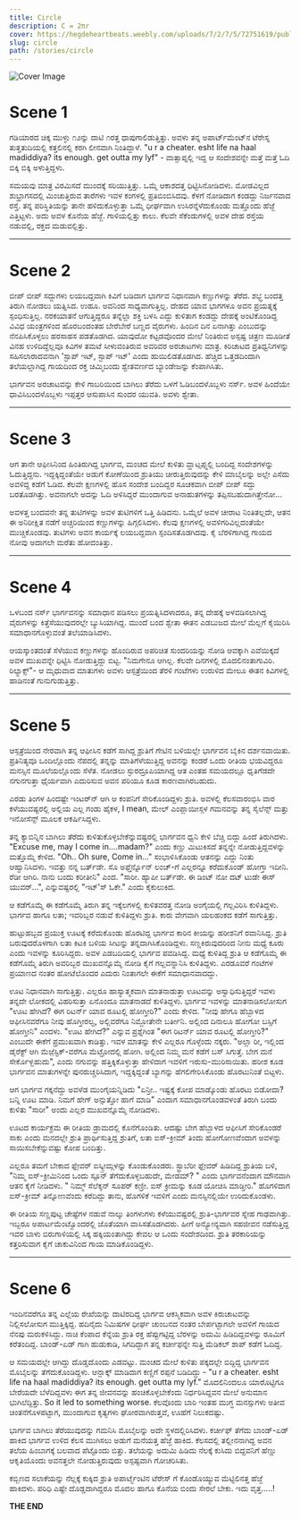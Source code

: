 ```yaml
---
title: Circle
description: ​C = 2πr
cover: https://hegdeheartbeats.weebly.com/uploads/7/2/7/5/72751619/published/circle.jpg?1490989735
slug: circle
path: /stories/circle
---
```


![Cover Image](https://hegdeheartbeats.weebly.com/uploads/7/2/7/5/72751619/published/circle.jpg?1490989735)

# Scene 1

ಗಡಿಯಾರದ ಚಿಕ್ಕ ಮುಳ್ಳು ೧೨ನ್ನು ದಾಟಿ ೧ರತ್ತ ಧಾಪುಗಾಲಿಡುತ್ತಿತ್ತು. ಅವಳು ತನ್ನ ಅಪಾರ್ಟ್‌ಮೆಂಟ್‌ನ ಟೆರೇಸ್ನ ತುತ್ತತುದಿಯಲ್ಲಿ ಕತ್ತಲಿನಲ್ಲಿ ಕರಗಿ ಲೀನವಾಗಿ ನಿಂತಿದ್ದಾಳೆ. "u r a cheater. esht life na haal madiddiya? its enough. get outta my lyf" - ವಾತ್ಸಾಪ್ನಲ್ಲಿ ಇದ್ದ ಆ ಸಂದೇಶವನ್ನೇ ಮತ್ತೆ ಮತ್ತೆ ಓದಿ ಬಿಕ್ಕಿ ಬಿಕ್ಕಿ ಅಳುತ್ತಿದ್ದಳು.

ಸಮಯವು ಮಾತ್ರ ವಿರಮಿಸದೆ ಮುಂದಕ್ಕೆ ಸರಿಯುತ್ತಿತ್ತು. ಒಮ್ಮೆ ಆಕಾಶದತ್ತ ಧಿಟ್ಟಿಸಿನೋಡಿದಳು. ಮೋಡವಿಲ್ಲದ ಶುಭ್ರಾಗಸದಲ್ಲಿ ಮಿಂಚುತ್ತಿರುವ ತಾರೆಗಳು ಇವಳ ಕಂಗಳಲ್ಲಿ ಪ್ರತಿಬಿಂಬಿಸಿದವು. ಕೆಳಗೆ ನೋಡಿದಾಗ ಕಂಡದ್ದು ನಿರ್ಜನವಾದ ರಸ್ತೆ. ತನ್ನ ಪರಿಸ್ಥಿತಿಯನ್ನು ತಾನೇ ಹಳಿದುಕೊಳ್ಳುತ್ತಾ ಒಮ್ಮೆ ಧೀರ್ಘವಾಗಿ ಉಸಿರನ್ನೆಳೆದುಕೊಂಡು ಮತ್ತೊಂದು ಹೆಜ್ಜೆ ಎತ್ತಿಟ್ಟಳು. ಅದು ಅವಳ ಕೊನೆಯ ಹೆಜ್ಜೆ. ಗಾಳಿಯಲ್ಲಿತ್ತು ಕಾಲು. ಕೆಲವೇ ಸೆಕೆಂಡುಗಳಲ್ಲಿ ಅವಳ ದೇಹ ರಸ್ತೆಯ ನಡುವಲ್ಲಿ, ರಕ್ತದ ಮಡುವಲ್ಲಿತ್ತು.

---

# Scene 2

ಬೀಪ್ ಬೀಪ್ ಸದ್ದುಗಳು ಲಯಬದ್ದವಾಗಿ ಕಿವಿಗೆ ಬಡಿದಾಗ ಭಾರ್ಗವ ನಿಧಾನವಾಗಿ ಕಣ್ಣುಗಳನ್ನು ತೆರೆದ. ಶಭ್ಧ ಬಂದತ್ತ ತಿರುಗಿ ನೋಡಲು ಯತ್ನಿಸಿದ. ಉಹೂ. ಅವನಿಂದ ಸಾಧ್ಯವಾಗುತ್ತಿಲ್ಲ. ದೇಹದ ಯಾವ ಭಾಗಗಳೂ ಅವನ ಪ್ರಯತ್ನಕ್ಕೆ ಸ್ಪಂಧಿಸುತ್ತಿಲ್ಲ. ನರಕಯಾತನೆ ಆಗುತ್ತಿದ್ದರೂ ತನ್ನೆಲ್ಲಾ ಶಕ್ತಿ ಬಳಸಿ ಎದ್ದು ಕುಳಿತಾಗ ಕಂಡದ್ದು ದೇಹಕ್ಕೆ ಅಂಟಿಕೊಂಡಿದ್ದ ವಿವಿಧ ಯಂತ್ರಗಳಿಂದ ಹೊರಬಂದಂತಹ ಬೇರೆಬೇರೆ ಬಣ್ಣದ ವೈರುಗಳು. ಹಿಂದಿನ ದಿನ ಏನಾಗಿತ್ತು ಎಂಬುದನ್ನು ನೆನಪಿಸಿಕೊಳ್ಳಲು ಹರಸಾಹಸ ಪಡತೊಡಗಿದ. ಯಾವುದೋ ಕಟ್ಟಡವೊಂದರ ಮೇಲೆ ನಿಂತಿರುವ ಅಸ್ಪಷ್ಟ ಚಿತ್ರಣ ಮೂಡೀತೆ ವಿನಹ ಉಳಿದಿದ್ದೆಲ್ಲವೂ ಕಿವಿಗಳ ತಮಟೆ ಸೀಳುವಂತಿರುವ ಅವರಿವರ ಅರಚಾಟಗಳು ಮಾತ್ರ. ಕಿರಿಚಾಟದ ಪ್ರತಿಧ್ವನಿಗಳನ್ನು ಸಹಿಸಲಾರಾದವನಾಗಿ 'ಸ್ಟಾಪ್ ಇಟ್, ಸ್ಟಾಪ್ ಇಟ್' ಎಂದು ಹುಯಿಲಿಡತೊಡಗಿದ. ಹೆಚ್ಚಿದ ಒತ್ತಡದಿಂದಾಗಿ ತಲೆಯಲ್ಲಾಗಿದ್ದ ಗಾಯದಿಂದ ರಕ್ತ ಚಿಮ್ಮಿಬಂದು ಶ್ವೇತವರ್ಣದ ಬ್ಯಾಂಡೇಜನ್ನು ಕೆಂಪಾಗಿಸಿತು.

ಭಾರ್ಗವನ ಅರಚಾಟವನ್ನು ಕೇಳಿ ಗಾಬರಿಯಿಂದ ಬಾಗಿಲು ತೆರೆದು ಒಳಗೆ ಓಡಿಬಂದಳೊಬ್ಬಳು ನರ್ಸ್. ಅವಳ ಹಿಂದೆಯೇ ಧಾವಿಸಿಬಂದಳೊಬ್ಬಳು ಇಪ್ಪತ್ತರ ಆಸುಪಾಸಿನ ಸುಂದರ ಯುವತಿ. ಅವಳು ಶ್ವೇತಾ.

---

# Scene 3

ಆಗ ತಾನೇ ಆಫೀಸಿನಿಂದ ಹಿಂತಿರುಗಿದ್ದ ಭಾರ್ಗವ, ಮಂಚದ ಮೇಲೆ ಕುಳಿತು ವ್ಹಾಟ್ಸಪ್ಪ್ನಲ್ಲಿ ಬಂದಿದ್ದ ಸಂದೇಶಗಳನ್ನು ಓದುತ್ತಿದ್ದನು. ಇದ್ದಕ್ಕಿದ್ದಂತೆಯೇ ಅಡುಗೆ ಕೋಣೆಯಿಂದ ಶ್ರುತಿಯು ಚೀರುತ್ತಿರುವುದನ್ನು ಕೇಳಿ ಮಾಬೈಲನ್ನು ಅಲ್ಲೇ ಎಸೆದು ಅವಳಿದ್ದ ಕಡೆಗೆ ಓಡಿದ. ಕೆಲವೇ ಕ್ಷಣಗಳಲ್ಲಿ ಹೊಸ ಸಂದೇಶ ಬಂದಿದ್ದರ ಸೂಚಕವಾಗಿ ಬೀಪ್ ಬೀಪ್ ಸದ್ದು ಬರತೊಡಗಿತ್ತು. ಅವನಾಗಲೇ ಅದನ್ನು ಓದಿ ಅಳಿಸಿದ್ದರೆ ಮುಂದಾಗುವ ಅನಾಹುತಗಳನ್ನು ತಪ್ಪಿಸಬಹುದಾಗಿತ್ತೇನೋ...

ಅವಳತ್ತ ಬಂದವನೇ ತನ್ನ ತುಟಿಗಳನ್ನು ಅವಳ ತುಟಿಗಳಿಗೆ ಒತ್ತಿ ಹಿಡಿದನು. ಒಮ್ಮೆಲೆ ಅವಳ ಚೀರಾಟ ನಿಂತಿತಲ್ಲದೇ, ಆತನ ಈ ಅನಿರೀಕ್ಷಿತ ನಡೆಗೆ ಅಚ್ಚರಿಯಿಂದ ಕಣ್ಣುಗಳನ್ನು ಹಿಗ್ಗಲಿಸಿದಳು. ಕೆಲವು ಕ್ಷಣಗಳಲ್ಲಿ ಅವಳಿಗರಿವಿಲ್ಲದಂತೆಯೇ ಮುಚ್ಚಿಕೊಂಡವು. ತುಟಿಗಳು ಅವನ ಕಾರ್ಯಕ್ಕೆ ಲಯಬದ್ದವಾಗಿ ಸ್ಪಂದಿಸತೊಡಗಿದವು. ಕೈ ಬೆರಳಿಗಾಗಿದ್ದ ಗಾಯದ ನೋವು ಅದಾಗಲೇ ಮರೆತು ಹೋದಂತಿತ್ತು.

---

# Scene 4

ಒಳಬಂದ ನರ್ಸ್ ಭಾರ್ಗವನನ್ನು ಸಮಾಧಾನ ಪಡಿಸಲು ಪ್ರಯತ್ನಿಸಿದಳಾದರೂ, ತನ್ನ ದೇಹಕ್ಕೆ ಅಳವಡಿಸಲಾಗಿದ್ದ ವೈರುಗಳನ್ನು ಕಿತ್ತೆಸೆಯುವುದರಲ್ಲೇ ಬ್ಯುಸಿಯಾಗಿದ್ದ. ಮುಂದೆ ಬಂದ ಶ್ವೇತಾ ಈತನ ಎಡಬುಜದ ಮೇಲೆ ಮೆಲ್ಲಗೆ ಕೈಯಿರಿಸಿ ಸಮಾಧಾನಗೊಳ್ಳುವಂತೆ ತಲೆಯಾಡಿಸಿದಳು.

ಆಯಸ್ಕಾಂತದಂತೆ ಸೆಳೆಯುವ ಕಣ್ಣುಗಳನ್ನು ಹೊಂದಿರುವ ಅಪರಿಚಿತ ಸುಂದರಿಯನ್ನು ನೋಡಿ ಆವಕ್ಕಾಗಿ ಎವೆಯಿಕ್ಕದೆ ಅವಳ ಮುಖವನ್ನೇ ಧಿಟ್ಟಿಸಿ ನೋಡುತ್ತಿದ್ದು ಬಿಟ್ಟ. "ನಿಮಗೇನೂ ಆಗಿಲ್ಲ. ಕೆಲವೇ ದಿನಗಳಲ್ಲಿ ಮೊದಲಿನಂತಾಗುವಿರಿ. ರಿಲ್ಯಾಕ್ಸ್"- ಆ ಮೃಧುವಾದ ಮಾತುಗಳು ಅವಳು ಆಸ್ಪತ್ರೆಯಿಂದ ತೆರಳಿ ಗಂಟೆಗಳು ಉರುಳಿದ ಮೇಲೂ ಈತನ ಕಿವಿಗಳಲ್ಲಿ ಹಾಡಿನಂತೆ ಗುನುಗುಡುತ್ತಿತ್ತು.

---

# Scene 5
ಆಸ್ಪತ್ರೆಯಿಂದ ನೇರವಾಗಿ ತನ್ನ ಆಫೀಸಿನ ಕಡೆಗೆ ಸಾಗಿದ್ದ ಶ್ರುತಿಗೆ ಗೇಟಿನ ಬಳಿಯಲ್ಲೇ ಭಾರ್ಗವನ ಬೈಕಿನ ದರ್ಶನವಾಯಿತು. ಪ್ರತಿನಿತ್ಯವೂ ಒಂದಿಲ್ಲೊಂದು ನೆಪದಲ್ಲಿ ತನ್ನನ್ನು ಮಾತಿಗೆಳೆಯುತ್ತಿದ್ದ ಅವನನ್ನು ಕಂಡರೆ ಒಂದು ರೀತಿಯ ಭಯವಿದ್ದರೂ ಮನಸ್ಸಿನ ಮೂಲೆಯಲ್ಲೊಂದು ಸೆಳೆತ. ನೋಡಲು ಸ್ಫುರದ್ರೂಪಿಯಾಗಿದ್ದ ಆತ ಎಂತಹ ಸಮಯದಲ್ಲೂ ಧೃತಿಗೆಡದೇ ನಗುನಗುತ್ತಾ ಧೈರ್ಯವಾಗಿ ಎದುರಿಸುವ ಅವನ ಪರಿಯೂ ಕೂಡ ಕಾರಣವಾಗಿರಬಹುದು.

ಎರಡು ತಿಂಗಳ ಹಿಂದಷ್ಟೇ ಇಂಟರ್‌ನ್ ಆಗಿ ಆ ಕಂಪನಿಗೆ ಸೇರಿಕೊಂಡಿದ್ದಳು ಶ್ರುತಿ. ಅವಳಲ್ಲಿ ಕೆಲಸವಾರಂಭಿಸಿ ವಾರ ಕಳೆಯುವಷ್ಟರಲ್ಲಿ ಅಲ್ಲಿಯ ಎಲ್ಲ ಗಂಡು ಹೈಕಳ, I mean, ಮೇಲ್ ಎಂಪ್ಲಾಯೀಸ್ಗಳ ಗಮನವನ್ನು ತನ್ನ ಸೈಲೆನ್ಸ್ ಮತ್ತು ಇನೋಸೆನ್ಸ್ ಮೂಲಕ ಆಕರ್ಷಿಸಿದ್ದಳು.

ತನ್ನ ಕ್ಯಾಬಿನ್ನಿನ ಬಾಗಿಲು ತೆರೆದು ಕುಳಿತುಕೊಳ್ಳಬೇಕೆನ್ನುವಷ್ಟರಲ್ಲಿ ಭಾರ್ಗವನ ಧ್ವನಿ ಕೇಳಿ ಬೆಚ್ಚಿ ಬಿದ್ದು ಹಿಂದೆ ತಿರುಗಿದಳು. "Excuse me, may I come in....madam?" ಎಂದು ಕಣ್ಣು ಮಿಟುಕಿಸದೆ ತನ್ನನ್ನೇ ನೋಡುತ್ತಿದ್ದವಳನ್ನು ಮತ್ತೊಮ್ಮೆ ಕೇಳಿದ. "Oh.. Oh sure, Come in..." ಸಂಭಾಳಿಸಿಕೊಂಡು ಆತನನ್ನು ಎದ್ದು ನಿಂತು ಆಹ್ವಾನಿಸಿದಳು. ಇವತ್ತು ನನ್ನ ಬರ್ತ್‌ಡೇ. ಸೊ ಅಫ್ತೆರ್ನ್ನೊನ್ ಲಂಚ್-ಗೆ ಎಲ್ಲರನ್ನೂ ಕರೆದುಕೊಂಡ್ ಹೋಗ್ತಾ ಇದೀನಿ. ರೆಡೀ ಆಗಿರಿ. ನಾನು ಬಂದು ಕರೀತೀನಿ" ಎಂದ. "ಸಾರೀ. ಹ್ಯಾಪೀ ಬರ್ತ್‌ಡೇ. ಈ ಡಿಂಟ್ ನೋ ದಟ್ ಟುಡೇ ಈಸ್ ಯುವರ್...", ಎನ್ನುವಷ್ಟರಲ್ಲಿ "ಇಟ್'ಸ್ ಓಕೇ." ಎಂದು ಕೈಕುಲುಕಿದ.

ಆ ಕಡೆಗೊಮ್ಮೆ ಈ ಕಡೆಗೊಮ್ಮೆ ತಿರುಗಿ ತನ್ನ ಇಕ್ಕೆಲಗಳಲ್ಲಿ ಕುಳಿತವರತ್ತ ನೋಡಿ ಅಂಗೈಯಲ್ಲಿ ಗಲ್ಲವಿರಿಸಿ ಕುಳಿತಿದ್ದಳು. ಭಾರ್ಗವ ಹಾಗೂ ಲತಾ; ಇವರಿಬ್ಬರ ನಡುವೆ ಕುಳಿತಿದ್ದಳು ಶ್ರುತಿ. ಕಾರು ವೇಗವಾಗಿ ಯಲಹಂಕದ ಕಡೆಗೆ ಸಾಗುತ್ತಿತ್ತು.

ಹುಟ್ಟುಹಬ್ಬದ ಪ್ರಯುಕ್ತ ಊಟಕ್ಕೆ ಕರೆದುಕೊಂಡು ಹೊರಟಿದ್ದ ಭಾರ್ಗವ ಕಾರಿನ  ಕೀಯನ್ನು ಹರೀಶನಿಗೆ ರವಾನಿಸಿದ್ದ. ಶ್ರುತಿ ಬರುವುದರೊಳಗಾಗಿ ಲತಾ ಕಿಟಕಿ ಬಳಿಯ ಸೀಟನ್ನು ತನ್ನದಾಗಿಸಿಕೊಂಡಿದ್ದಳು. ಸಣ್ಣಕಿರುವುದರಿಂದ ನೀನು ಮಧ್ಯೆ ಕೂರು ಎಂದು ಇವಳನ್ನು ಕೂರಿಸಿದ್ದರು. ಅವಳ ಎಡಬದಿಯಲ್ಲಿ ಭಾರ್ಗವ ಪವಡಿಸಿದ್ದ. ಮಧ್ಯೆ ಕುಳಿತಿದ್ದ ಶ್ರುತಿ ಆ ಕಡೆಗೊಮ್ಮೆ ಈ ಕಡೆಗೊಮ್ಮೆ ತಿರುಗಿ ಅವರಿಬ್ಬರ ಮುಖವನ್ನೊಮ್ಮೆ ನೋಡಿ ಕೈಗೆ ಗಲ್ಲವನ್ನಾನಿಸಿ ಕುಳಿತಿದ್ದಳು.  ಎರಡೂವರೆ ಗಂಟೆಗಳ ಪ್ರಯಾಣದ ನಂತರ ಹೋಟೆಲೊಂದರ ಎದುರು ನಿಂತಾಗಲೇ ಈಕೆಗೆ ಸಮಾಧಾನವಾದದ್ದು.

ಊಟ ನಿಧಾನವಾಗಿ ಸಾಗುತ್ತಿತ್ತು. ಎಲ್ಲರೂ ಹಾಸ್ಯಾತ್ಮಕವಾಗಿ ಮಾತನಾಡುತ್ತಾ ಊಟವನ್ನು ಅಸ್ವಾಧಿಸುತ್ತಿದ್ದರೆ ಇವಳು ತನ್ನದೇ ಲೋಕದಲ್ಲಿ ವಿಹರಿಸುತ್ತಾ ಏನೊಂದೂ ಮಾತನಾಡದೆ ಕುಳಿತಿದ್ದಳು. ಭಾರ್ಗವ ಇವಳನ್ನು ಮಾತನಾಡಿಸಲೋಸುಗ "ಊಟ ಹೇಗಿದೆ? ಈಗ ರಿಟರ್ನ್ ಯಾವ ರೂಟಲ್ಲಿ ಹೋಗ್ತೀರಿ?" ಎಂದು ಕೇಳಿದ. "ನೀವು ಹೇಗೂ ಹೆಬ್ಬಾಳದ ಆಫೀಸಿನವರೆಗೂ ನೀವು ಹೊಗ್ತೀರಲ್ವ, ಅಲ್ಲಿವರೆಗೂ ನಿಮ್ಜೋತೇನೇ ಬರ್ತೀನಿ. ಅಲ್ಲಿಂದ ದಿನಾಲೂ ಹೋಗೋ ಬಸ್ಸಿಗೆ ಹೋಗ್ತೀನಿ" ಎಂದಳು. "ಊಟ ಹೇಗಿದೆ?" ಎನ್ನುವ ಪ್ರಶ್ನೆಗಿಂತ "ಈಗ ರಿಟರ್ನ್ ಯಾವ ರೂಟಲ್ಲಿ ಹೋಗ್ತೀರಿ?" ಎಂಬುದೇ ಈಕೆಗೆ ಪ್ರಮುಖವಾಗಿ ಕಾಡಿತ್ತು.  ಇವಳ ಮಾತನ್ನು ಕೇಳಿ ಎಲ್ಲರೂ ಗೊಳ್ಳೆಂದು ನಕ್ಕರು. "ಅಲ್ಲಾ ರೀ, ಇಲ್ಲಿಂದ ಡೈರೆಕ್ಟ್ ಆಗಿ ಮೆಜ಼ೆಸ್ಟಿಕ್-ವರೆಗೂ ಮೆಟ್ರೋದಲ್ಲಿ ಹೋಗಿ. ಅಲ್ಲಿಂದ ನಿಮ್ಮ ಮನೆ ಕಡೆಗೆ ಬಸ್ ಸಿಗುತ್ತೆ. ಬೇಗ ಮನೆ ಸೇರ್ಕೊಳ್ಬಹುದು", ಎಂದು ನಗುವನ್ನು ಹತ್ತಿಕ್ಕಿಕೊಳ್ಳುತ್ತಾ ಹೇಳಿದಾಗ ಇವಳಿಗೆ ಇರುಸು-ಮುರಿಸಾಯಿತು. ಹರೀಶ ಕೂಡ ಭಾರ್ಗವನ ಮಾತುಗಳನ್ನೇ ಪುನರುಚ್ಚರಿಸಿದಾಗ, ಇದ್ದಕ್ಕಿದ್ದಂತೆ ಬ್ಯಾಗನ್ನು ಹೆಗಲಿಗೇರಿಸಿಕೊಂಡು ಹೊರಟುನಿಂತೆ ಬಿಟ್ಟಳು.

ಆಗ ಭಾರ್ಗವ ಗಕ್ಕನೆದ್ದು ಅವಳೆಡ ಮುಂಗೈಯನ್ನಿಡಿದು  "ಏನ್ರೀ.. ಇಷ್ಟಕ್ಕೆ  ಕೋಪ ಮಾಡ್ಕೊಂಡು ಹೊರಟು ಬಿಡೋದಾ? ಬನ್ನಿ ಊಟ ಮಾಡಿ. ನಿಮಗೆ ಹೇಗ್ ಅನ್ಸುತ್ತೋ ಹಾಗೆ ಮಾಡಿ" ಎಂದಾಗ ಸಮಾಧಾನಗೊಂಡವಳಂತೆ ತಿರುಗಿ ಬಂದು ಕುಳಿತು "ಸಾರೀ" ಅಂದು ಎಲ್ಲರ ಮುಖವನ್ನೊಮ್ಮೆ  ನೋಡಿದಳು.

ಊಟದ ಕಾರ್ಯಕ್ರಮ ಈ ರೀತಿಯ ಡ್ರಾಮದಲ್ಲಿ ಕೊನೆಗೊಂಡಿತು. ಆದಷ್ಟು ಬೇಗ ಹೆಬ್ಬಾಳದ ಆಫೀಸಿಗೆ ಸೇರಿಕೊಂಡರೆ ಸಾಕು ಎಂದು ಮನದಲ್ಲೇ ಶ್ರುತಿ ಪ್ರಾರ್ಥಿಸುತ್ತಿದ್ದ ಶ್ರುತಿಗೆ, ಲತಾ ಐಸ್-ಕ್ರೀಮ್ ತಿಂದು ಹೋಗೋಣವೆಂದಾಗ ಅವಳನ್ನು ಸಾಯಿಸಬೇಕೆನ್ನುವಷ್ಟು ಕೋಪ ಬಂದಿತ್ತು.

ಎಲ್ಲರೂ ತಮಗೆ ಬೇಕಾದ ಫ್ಲೇವರ್ ಐಸ್ಕ್ರೀಮ್ಗಳನ್ನು ಕೊಂಡುಕೊಂಡರು. ಸ್ಟ್ರಾಬೆರೀ ಫ್ಲೇವರ್ ಹಿಡಿದಿದ್ದ ಶ್ರುತಿಯ ಬಳಿ, "ನಿಮ್ಮ ಐಸ್-ಕ್ರೀಮಿನಿಂದ ಒಂದು ಸ್ಪೂನ್ ತೆಗೆದುಕೊಳ್ಳಬಹುದೇ, ಮೇಡಮ್? " ಎಂದು ಭಾರ್ಗವನೆಂದಾಗ ಮೌನವಾಗಿ ಆತನ ಕೈಗೆ ನೀಡಿದಳು. " ನಿಮ್ಮ್ ಸೆಲೆಕ್ಶನ್ ಸೂಪರ್ ಕಣ್ರೀ. ಐಸ್ ಕ್ರೀಮನ್ನು ಕೂಡ ಯೋಚಿಸಿ ಮಾಡ್ತೀರಿ." ಹೊಗಳಿದಾಗ ಐಸ್-ಕ್ರೀಮ್ ತಿನ್ನೋಣವೆಂದು ಕರೆದಿದ್ದು ತಾನು, ಹೊಗಳಿಕೆ ಇವಳಿಗೆ ಎಂದು ಮನಸ್ಸಿನಲ್ಲಿಯೇ ಉರಿದುಕೊಂಡಳು.

ಈ ರೀತಿಯ ಸಣ್ಣಪುಟ್ಟ ಚೇಷ್ಟೆಗಳ ನಡುವೆ ನಾಲ್ಕು ತಿಂಗಳುಗಳು ಕಳೆಯುವಷ್ಟರಲ್ಲಿ ಶ್ರುತಿ-ಭಾರ್ಗವರ ಸ್ನೇಹ ಗಾಢವಾಗಿತ್ತು. ಇಬ್ಬರೂ ಅಪಾರ್ಟಮೆಂಟ್ವೊಂದರಲ್ಲಿ ಜೊತೆಯಾಗಿ ವಾಸಿಸತೊಡಗಿದರು. ಹೀಗೆ ಅನ್ಯೋನ್ಯವಾಗಿ ಸಹಜೀವನ ನಡೆಸುತ್ತಿದ್ದ ಇವರ ಬಾಳು ಬಿರುಗಾಳಿಯಲ್ಲಿ ಸಿಕ್ಕ ಹಕ್ಕಿಯಂತಾಗಿದ್ದು ಕೇವಲ ಆ ಒಂದು ಸಂದೇಶದಿಂದ. ಶ್ರುತಿ ತರಕಾರಿಯನ್ನು ಕತ್ತರಿಸುವಾಗ ಕೈಗೆ ಚಾಕುವಿನಿಂದ ಗಾಯ ಮಾಡಿಕೊಂಡಿದ್ದಳು.

---

# Scene 6

ಇಂದಿನವರೆಗೂ ತನ್ನ ಎಲ್ಲೆಯ ರೇಖೆಯನ್ನು ದಾಟಿರದಿದ್ದ ಭಾರ್ಗವ ಆಕಸ್ಮಿಕವಾಗಿ ಅವಳ ಕಿರುಚಾಟವನ್ನು ನಿಲ್ಲಿಸಲೋಸುಗ ಮುತ್ತಿಕ್ಕಿದ್ದ. ಹದಿನೈದು ನಿಮಿಷಗಳ ಧೀರ್ಘ ಚುಂಬನದ ನಂತರ ಬೇರ್ಪಟ್ಟಾಗಲೇ ಅವಳಿಗೆ ಗಾಯದ ನೆನಪು ಮರುಕಳಿಸಿದ್ದು. ನಾಚಿ ಕೆಂಪಾದ ಕೆನ್ನೆಯ ಶ್ರುತಿ ರಕ್ತ ಹೆಪ್ಪುಗಟ್ಟಿದ್ದ ಬೆರಳನ್ನು ಅದುಮಿ ಹಿಡಿದಿದ್ದವಳನ್ನು ರೂಮಿಗೆ ಕರೆತಂದಿದ್ದ. ಬಾಂಡ್-ಏಡ್ ಗಾಗಿ ಹುಡುಕಾಡಿ, ಸಿಗದಿದ್ದಾಗ ತನ್ನ ಕರ್ಚೀಫನ್ನೇ ಸುತ್ತಿ ಮೆಡಿಕಲ್ ಶಾಪ್ ಕಡೆಗೆ ಓದಿದ್ದ.

ಆ ಸಮಯದಲ್ಲೇ ಆಗಿದ್ದು ದೊಡ್ಡದೊಂದು ಎಡವಟ್ಟು. ಮಂಚದ ಮೇಲೆ ಕುಳಿತು ಪಕ್ಕದಲ್ಲೇ ಬಿದ್ದಿದ್ದ ಭಾರ್ಗವನ ಮೊಬೈಲನ್ನು ತೆಗೆದುಕೊಂಡಿದ್ದಳು. ಆನ್ಲಾಕ್ಕ್ ಮಾಡಿದಾಗ ಕಣ್ಣಿಗೆ ರಪ್ಪನೆ ಬಡಿದಿದ್ದು - "u r a cheater. esht life na haal madiddiya? its enough. get outta my lyf." ಮೊದಲಿನಿಂದಲೂ ಯಾರೊಟ್ಟಿಗೂ ಬೇರೆಯದೇ ಬೆಳೆದಿದ್ದವಳು ಈಗ ತನ್ನ ಜೀವನವನ್ನು ಹಂಚಿಕೊಳ್ಳಬೇಕೆಂದು ನಿರ್ಧರಿಸಿದ್ದವನ ಮೇಲೆ ಅನುಮಾನ ಭುಗಿಲೆದ್ದಿತ್ತು. So it led to something worse. ಕೆಲವೊಂದು ಬಾರಿ ಇಂತಹ ಮುಗ್ಧ ಮನಸ್ಸುಗಳು ಅತೀವ ಚಿಂತನೆಗೊಳಪಟ್ಟಾಗ, ಮುಂದಾಗುವ ಕೃತ್ಯಗಳು ಘೋರವಾಗಿರುತ್ತವೆ, ಊಹೆಗೆ ನಿಲುಕದಷ್ಟು.

ಭಾರ್ಗವ ಬಾಗಿಲು ತೆರೆಯುವುದನ್ನು ಗಮನಿಸಿ ಮೊಬೈಲನ್ನು ಅದೇ ಸ್ಥಳದಲ್ಲಿರಿಸಿದಳು. ಕರ್ಚೀಫ್ ತೆಗೆದು ಬಾಂಡ್-ಏಡ್ ಹಾಕಿದ ಭಾರ್ಗವ ಉಳಿದ ಕೆಲಸ ಮುಗಿಸಲು ಅಡುಗೆ ಮನೆಯತ್ತ ಹೆಜ್ಜೆ ಹಾಕಿದ. ಕೆಲಸದಲ್ಲಿ ತಲ್ಲೀನನಾಗಿದ್ದ ಅವನ ತಲೆಯ ಹಿಂಬಾಗಕ್ಕೆ ಬಲವಾದ ಪೆಟ್ಟೊಂದು ಬಿತ್ತು. ತಲೆಯನ್ನು ಅದುಮಿ ಹಿಡಿದು ನೆಲಕ್ಕೆ ಕುಸಿದು ಬಿದ್ದವನಿಗೆ ಹೆಣ್ಣು ಆಕೃತಿಯೊಂದು ಅವನತ್ತಲೇ ನೋಡುತ್ತಿರುವುದು ಅಸ್ಪಷ್ಟವಾಗಿ ಗೋಚರಿಸಿತು.

ಕಬ್ಬಿಣದ ಸಲಾಕೆಯನ್ನು ನೆಲ್ಲಕ್ಕೆ ಕುಕ್ಕಿದ ಶ್ರುತಿ ಅಪಾರ್ಟ್ಮೆಂಟಿನ ಟೆರೇಸ್ ಗೆ ಕೊಂಡೊಯ್ಯುವ ಮೆಟ್ಟಿಲಿನತ್ತ ಹೆಜ್ಜೆ ಹಾಕಿದಳು.  ​ಪರಿಧಿ ಎಷ್ಟೇ ದೊಡ್ಡದಾಗಿದ್ದರೂ ಮೊದಲ ಹಾಗೂ ಕೊನೆಯ ಬಿಂದು ಸೇರಲೆ ಬೇಕು. ಇದು ವೃತ್ತ.....!


**THE END**
